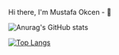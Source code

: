 Hi there, I'm Mustafa Okcen - 👋

![Anurag's GitHub stats](https://github-readme-stats.vercel.app/api?username=okcenmmustafa&count_private=true&show_icons=true)

[![Top Langs](https://github-readme-stats.vercel.app/api/top-langs/?username=anuraghazra)](https://github.com/anuraghazra/github-readme-stats)

